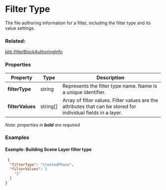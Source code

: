# Filter Type

The file authoring information for a filter, including the filter type and its value settings.

### Related:

[bld::filterBlockAuthoringInfo](filterBlockAuthoringInfo.bld.md)
### Properties

| Property | Type | Description |
| --- | --- | --- |
| **filterType** | string | Represents the filter type name. Name is a unique identifier. |
| **filterValues** | string[] | Array of filter values. Filter values are the attributes that can be stored for individual fields in a layer. |

*Note: properties in **bold** are required*

### Examples 

#### Example: Building Scene Layer filter type 

```json
 {
  "filterType": "CreatedPhase",
  "filterValues": [
    "1"
  ]
} 
```

